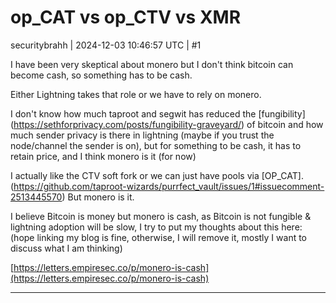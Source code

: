 # op_CAT vs op_CTV vs XMR

securitybrahh | 2024-12-03 10:46:57 UTC | #1

I have been very skeptical about monero but I don't think bitcoin can become cash, so something has to be cash.

Either Lightning takes that role or we have to rely on monero.

I don't know how much taproot and segwit has reduced the [fungibility] (https://sethforprivacy.com/posts/fungibility-graveyard/) of bitcoin and how much sender privacy is there in lightning (maybe if you trust the node/channel the sender is on), but for something to be cash, it has to retain price, and I think monero is it (for now)

I actually like the CTV soft fork or we can just have pools via [OP_CAT]. (https://github.com/taproot-wizards/purrfect_vault/issues/1#issuecomment-2513445570) But monero is it.

I believe Bitcoin is money but monero is cash, as Bitcoin is not fungible & lightning adoption will be slow, I try to put my thoughts about this here: (hope linking my blog is fine, otherwise, I will remove it, mostly I want to discuss what I am thinking) 

[https://letters.empiresec.co/p/monero-is-cash](https://letters.empiresec.co/p/monero-is-cash)

-------------------------

